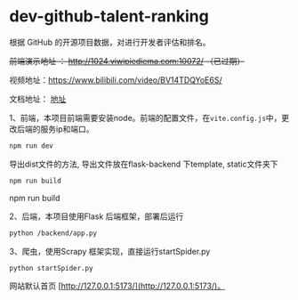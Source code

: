 # dev-github-talent-ranking
根据 GitHub 的开源项目数据，对进行开发者评估和排名。

~~前端演示地址 ： http://1024.viwipiediema.com:10072/  （已过期）~~

视频地址：https://www.bilibili.com/video/BV14TDQYoE6S/

文档地址： [地址](./blob/main/doc/项目架构.md/doc/%E9%A1%B9%E7%9B%AE%E6%9E%B6%E6%9E%84.md])

1、前端，本项目前端需要安装node。前端的配置文件，在`vite.config.js`中，更改后端的服务ip和端口。

```bash
npm run dev
```

导出dist文件的方法, 导出文件放在flask-backend 下template, static文件夹下

```bash
npm run build
```

npm run build

2、后端，本项目使用Flask 后端框架，部署后运行

```bash
python /backend/app.py
```

3、爬虫，使用Scrapy 框架实现，直接运行startSpider.py
```bash
python startSpider.py
```




网站默认首页 [http://127.0.0.1:5173/](http://127.0.0.1:5173/)。

